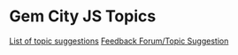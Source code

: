 Gem City JS Topics
======

[List of topic suggestions][topics]
[Feedback Forum/Topic Suggestion][feedback]


[topics]: ./topics.csv
[feedback]: https://docs.google.com/forms/d/1TygXppTiqeuz8Ljnv-LIwayjamAgXFaH-RmaQ2BNxH0/viewform